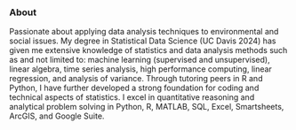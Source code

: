 ### About

Passionate about applying data analysis techniques to environmental and social issues. My degree in Statistical Data Science (UC Davis 2024) has given me extensive knowledge of statistics and data analysis methods such as and not limited to: machine learning (supervised and unsupervised), linear algebra, time series analysis, high performance computing, linear regression, and analysis of variance. Through tutoring peers in R and Python, I have further developed a strong foundation for coding and technical aspects of statistics. I excel in quantitative reasoning and analytical problem solving in Python, R, MATLAB, SQL, Excel, Smartsheets, ArcGIS, and Google Suite.

<!--
**AJHetherwick/AJHetherwick** is a ✨ _special_ ✨ repository because its `README.md` (this file) appears on your GitHub profile.

Here are some ideas to get you started:

- 🔭 I’m currently working on ...
- 🌱 I’m currently learning ...
- 👯 I’m looking to collaborate on ...
- 🤔 I’m looking for help with ...
- 💬 Ask me about ...
- 📫 How to reach me: ...
- 😄 Pronouns: ...
- ⚡ Fun fact: ...
-->
